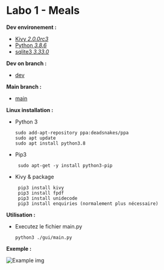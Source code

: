 # **Labo 1** - Meals 

**Dev environement :**

- [Kivy *2.0.0rc3*](https://kivy.org/#home) 
- [Python *3.8.6*](https://www.python.org/) 
- [sqlite3 *3.33.0*](https://www.sqlite.org/index.html)


**Dev on branch :**

- [dev](https://github.com/badouuuuuu/labo1/tree/dev)

**Main branch :**

- [main](https://github.com/badouuuuuu/labo1/tree/main)

**Linux installation :**

 - Python 3
 
  	   sudo add-apt-repository ppa:deadsnakes/ppa
  	   sudo apt update
	   sudo apt install python3.8

- Pip3
 
  	   sudo apt-get -y install python3-pip

- Kivy & package
 
  	   pip3 install kivy
	   pip3 install fpdf
	   pip3 install unidecode
	   pip3 install enquiries (normalement plus nécessaire)
 
**Utilisation :** 

 - Executez le fichier main.py
 
  	   python3 ./gui/main.py

 
**Exemple :**

![Example img](https://i.imgur.com/hvw02Ux.gif?raw=True)